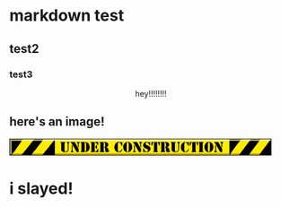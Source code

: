 <style>
    #wobble {
        font-size: xx-large;
        font-weight: bold;
    }
</style>
<title>test blog post</title>

# markdown test
## test2
### test3
<center><wobble>hey!!!!!!!!</wobble></center>

## here's an image!
<img src="../under_construction.gif" />

# i slayed!